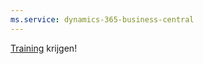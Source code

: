 ```yaml
---
ms.service: dynamics-365-business-central
---
```

[Training](/training/dynamics365/business-central?WT.mc_id=dyn365bc_landingpage-docs) krijgen!
